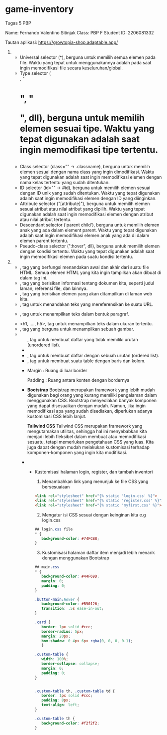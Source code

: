 # game-inventory
Tugas 5 PBP

Name: Fernando Valentino Sitinjak
Class: PBP F
Student ID: 2206081332

Tautan aplikasi: https://growtopia-shop.adaptable.app/

1. + Universal selector (*), berguna untuk memilih semua elemen pada file. Waktu yang tepat untuk menggunakannya adalah pada saat ingin memodifikasi file secara keseluruhan/global.
   + Type selector (<div>, "<h1>", "<p>", dll), berguna untuk memilih elemen sesuai tipe. Waktu yang tepat digunakan adalah saat ingin memodifikasi tipe tertentu.
   + Class selector (class="" -> .classname), berguna untuk memilih elemen sesuai dengan nama class yang ingin dimodifikasi. Waktu yang tepat digunakan adalah saat ingin memodifikasi elemen dengan nama kelas tertentu yang sudah ditentukan.
   + ID selector (id="" -> #id), berguna untuk memilih elemen sesuai dengan ID unik yang sudah ditentukan. Waktu yang tepat digunakan adalah saat ingin memodifikasi elemen dengan ID yang diinginkan.
   + Attribute selector ("[attribute]"), berguna untuk memilih elemen sesuai atribut atau nilai atribut yang dipilih. Waktu yang tepat digunakan adalah saat ingin memodifikasi elemen dengan atribut atau nilai atribut tertentu.
   + Descendant selector ('parent child'), berguna untuk memilih elemen anak yang ada dalam element parent. Waktu yang tepat digunakan adalah saat ingin memodifikasi elemen anak yang ada di dalam elemen parent tertentu.
   + Pseudo-class selector (":hover", dll), berguna untuk memilih elemen dengan kondisi tertentu. Waktu yang tepat digunakan adalah saat ingin memodifikasi elemen pada suatu kondisi tertentu.

2. + <html>, tag yang berfungsi menandakan awal dan akhir dari suatu file HTML. Semua elemen HTML yang kita ingin tampilkan akan dibuat di dalam tag ini.
   + <head>, tag yang berisikan informasi tentang dokumen kita, seperti judul laman, referensi file, dan lainnya.
   + <body>, tag yang berisikan elemen yang akan ditampilkan di laman web kita.
   + <a>, tag untuk menandakan teks yang mereferensikan ke suatu URL.
   + <p>, tag untuk menampilkan teks dalam bentuk paragraf.
   + <h1, ...., h5>, tag untuk menampilkan teks dalam ukuran tertentu.
   + <img>, tag yang berguna untuk menampilkan sebuah gambar.
   + <ul>, tag untuk membuat daftar yang tidak memiliki urutan (unordered list).
   + <li>, tag untuk membuat daftar dengan sebuah urutan (ordered list).
   + <table>, tag untuk membuat suatu table dengan baris dan kolom.

3. Margin : Ruang di luar border

   Padding : Ruang antara konten dengan bordernya

4. **Bootstrap**
   Bootstrap merupakan framework yang lebih mudah digunakan bagi orang yang kurang memiliki pengalaman dalam menggunakan CSS. Bootstrap menyediakan banyak komponen yang dapat disesuaikan dengan mudah. Namun, jika ingin memodifikasi apa yang sudah disediakan, diperlukan adanya kustomisasi CSS lebih lanjut.

   **Tailwind CSS**
   Tailwind CSS merupakan framework yang mengutamakan utilitas, sehingga hal ini menyebabkan kita menjadi lebih fleksibel dalam membuat atau memodifikasi sesuatu, tetapi memerlukan pengetahuan CSS yang luas. Kita juga dapat dengan mudah melakukan kustomisasi terhadap komponen-komponen yang ingin kita modifikasi.

5. + Kustomisasi halaman login, register, dan tambah inventori

      1. Menambahkan link yang menunjuk ke file CSS yang bersesuaiaan
      ```html
      <link rel="stylesheet" href="{% static 'login.css' %}">
      <link rel="stylesheet" href="{% static 'register.css' %}">
      <link rel="stylesheet" href="{% static 'myfirst.css' %}">
      ```

      2. Mengatur isi CSS sesuai dengan keinginan kita e.g login.css
      ```css
      ## login.css file
      * {
         background-color: #74FCB8;
      }
      ```

      3. Kustomisasi halaman daftar item menjadi lebih menarik dengan menggunakan Bootstrap
      ```css
      ## main.css
      * {
         background-color: #44F69D;
         margin: 0;
         padding: 0;
      }

      .button-main:hover {
         background-color: #B50126;
         transition: .5s ease-in-out;
      }

      .card {
         border: 1px solid #ccc;
         border-radius: 5px;
         margin: 20px;
         box-shadow: 0 4px 6px rgba(0, 0, 0, 0.1);
         }

      .custom-table {
         width: 100%;
         border-collapse: collapse;
         margin: 0;
         padding: 0;
      }


      .custom-table th, .custom-table td {
         border: 1px solid #ccc;
         padding: 8px;
         text-align: left;
      }

      .custom-table th {
         background-color: #f2f2f2;
      }

      ```
